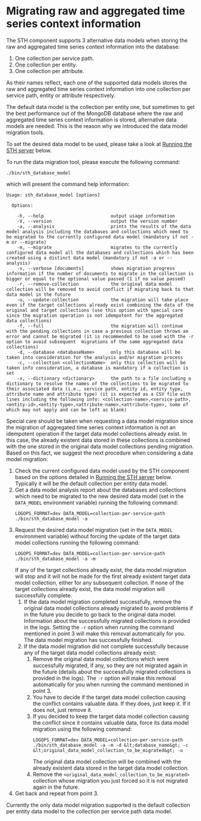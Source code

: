 # Migrating raw and aggregated time series context information

The STH component supports 3 alternative data models when storing the raw and aggregated time series context information into the database:

1. One collection per service path.
2. One collection per entity.
3. One collection per attribute.

As their names reflect, each one of the supported data models stores the raw and aggregated time series context information into one collection per service path, entity or attribute respectively.

The default data model is the collection per entity one, but sometimes to get the best performance out of the MongoDB database where the raw and aggregated time series context information is stored, alternative data models are needed. This is the reason why we
introduced the data model migration tools.

To set the desired data model to be used, please take a look at [Running the STH server](#section5) below.

To run the data migration tool, please execute the following command:
```
./bin/sth_database_model
```
which will present the command help information:
```
Usage: sth_database_model [options]

  Options:

    -h, --help                         output usage information
    -V, --version                      output the version number
    -a, --analysis                     prints the results of the data model analysis including the databases and collections which need to be migrated to the currently configured data model (mandatory if not -m or --migrate)
    -m, --migrate                      migrates to the currently configured data model all the databases and collections which has been created using a distinct data model (mandatory if not -a or --analysis)
    -v, --verbose [documents]          shows migration progress information if the number of documents to migrate in the collection is bigger or equal to the optional value passed (1 if no value passed)
    -r, --remove-collection            the original data model collection will be removed to avoid conflict if migrating back to that data model in the future
    -u, --update-collection            the migration will take place even if the target collections already exist combining the data of the original and target collections (use this option with special care since the migration operation is not idempotent for the aggregated data collections)
    -f, --full                         the migration will continue with the pending collections in case a previous collection throws an error and cannot be migrated (it is recommended to be used with the -r option to avoid subsequent  migrations of the same aggregated data collections)
    -d, --database <databaseName>      only this database will be taken into consideration for the analysis and/or migration process
    -c, --collection <collectionName>  only this collection will be taken info consideration, a database is mandatory if a collection is set
    -x, --dictionary <dictionary>      the path to a file including a dictionary to resolve the names of the collections to be migrated to their associated data (i.e., service path, entity id, entity type, attribute name and attribute type) (it is expected as a CSV file with lines including the following info: <collection-name>,<service-path>,<entity-id>,<entity-type>,<attribute-name>,<attribute-type>, some of which may not apply and can be left as blank)
```

Special care should be taken when requesting a data model migration since the migration of aggregated time series context information is not an idempotent operation if the target data model collections already exist. In this case, the already existent data stored in these collections is combined with the one stored in the original data model collections pending migration. Based on this fact, we suggest the next procedure when considering a data model migration:

1. Check the current configured data model used by the STH component based on the options detailed in [Running the STH server](#section5) below. Typically it will be the default collection per entity data model.
2. Get a data model analysis report about the databases and collections which need to be migrated to the new desired data model (set in the `DATA_MODEL` environment variable) running the following command:
    ```
    LOGOPS_FORMAT=dev DATA_MODEL=collection-per-service-path ./bin/sth_database_model -a
    ```
3. Request the desired data model migration (set in the `DATA_MODEL` environment variable) without forcing the update of the target data model collections running the following command:
    ```
    LOGOPS_FORMAT=dev DATA_MODEL=collection-per-service-path ./bin/sth_database_model -a -m
    ```
    If any of the target collections already exist, the data model migration will stop and it will not be made for the first already existent target data model collection, either for any subsequent collection. If none of the target collections already exist, the data model migration will successfully complete.
    1. If the data model migration completed successfully, remove the original data model collections already migrated to avoid problems if in the future you decide to go back to the original data model. Information about the successfully migrated collections is provided in the logs. Setting the `-r` option when running the command mentioned in point 3 will make this removal automatically for you. The data model migration has successfully finished.
    2. If the data model migration did not complete successfully because any of the target data model collections already exist:
        1. Remove the original data model collections which were successfully migrated, if any, so they are not migrated again in the future (details about the successfully migrated collections is provided in the logs). The `-r` option will make this removal automatically for you when running the command mentioned in point 3.
        2. You have to decide if the target data model collection causing the conflict contains valuable data. If they does, just keep it. If it does not, just remove it.
        3. If you decided to keep the target data model collection causing the conflict since it contains valuable data, force its data model migration using the following command:
            ```
            LOGOPS_FORMAT=dev DATA_MODEL=collection-per-service-path ./bin/sth_database_model -a -m -d &lt;database_name&gt; -c &lt;original_data_model_collection_to_be_migrated&gt; -u
            ```
            The original data model collection will be combined with the already existent data stored in the target data model collection.
        4. Remove the `<original_data_model_collection_to_be_migrated>` collection whose migration you just forced so it is not migrated again in the future.
4. Get back and repeat from point 3.

Currently the only data model migration supported is the default collection per entity data model to the collection per service path data model.
